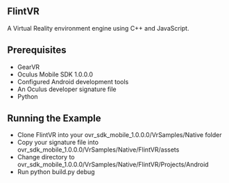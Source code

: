 FlintVR
--------

A Virtual Reality environment engine using C++ and JavaScript.


Prerequisites
-------------

* GearVR
* Oculus Mobile SDK 1.0.0.0
* Configured Android development tools
* An Oculus developer signature file
* Python


Running the Example
-------------------

* Clone FlintVR into your ovr_sdk_mobile_1.0.0.0/VrSamples/Native folder
* Copy your signature file into ovr_sdk_mobile_1.0.0.0/VrSamples/Native/FlintVR/assets
* Change directory to ovr_sdk_mobile_1.0.0.0/VrSamples/Native/FlintVR/Projects/Android
* Run python build.py debug